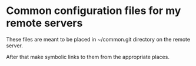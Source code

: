 # Common configuration files for my remote servers
These files are meant to be placed in ~/common.git directory on the
remote server.

After that make symbolic links to them from the appropriate places.
